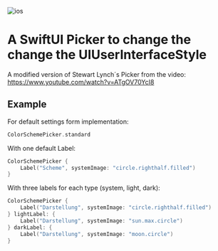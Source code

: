 ![ios](https://img.shields.io/badge/iOS-14-green)

# A SwiftUI Picker to change the change the UIUserInterfaceStyle

A modified version of Stewart Lynch´s Picker from the video: https://www.youtube.com/watch?v=ATgOV70YcI8

## Example
For default settings form implementation:
```swift
ColorSchemePicker.standard
```

With one default Label: 
```swift
ColorSchemePicker {
    Label("Scheme", systemImage: "circle.righthalf.filled")
}
```

With three labels for each type (system, light, dark):
```swift
ColorSchemePicker {
    Label("Darstellung", systemImage: "circle.righthalf.filled")
} lightLabel: {
    Label("Darstellung", systemImage: "sun.max.circle")
} darkLabel: {
    Label("Darstellung", systemImage: "moon.circle")
}
```
